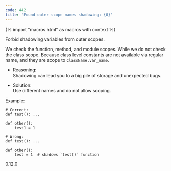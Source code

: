 ```yaml
---
code: 442
title: 'Found outer scope names shadowing: {0}'
---
```


{% import "macros.html" as macros with context %}

Forbid shadowing variables from outer scopes.

We check the function, method, and module scopes. While we do not check
the class scope. Because class level constants are not available via
regular name, and they are scope to `ClassName.var_name`.

  - Reasoning:  
    Shadowing can lead you to a big pile of storage and unexpected bugs.

  - Solution:  
    Use different names and do not allow scoping.

Example:

    # Correct:
    def test(): ...
    
    def other():
        test1 = 1
    
    # Wrong:
    def test(): ...
    
    def other():
        test = 1  # shadows `test()` function

<div class="versionadded">

0.12.0

</div>